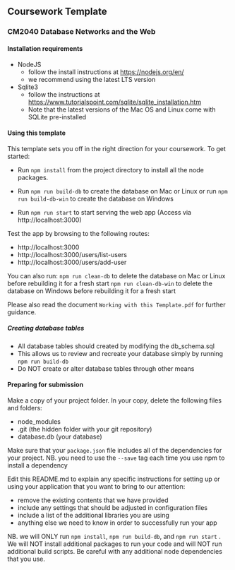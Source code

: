 ## Coursework Template

### CM2040 Database Networks and the Web

#### Installation requirements

-   NodeJS
    -   follow the install instructions at https://nodejs.org/en/
    -   we recommend using the latest LTS version
-   Sqlite3
    -   follow the instructions at https://www.tutorialspoint.com/sqlite/sqlite_installation.htm
    -   Note that the latest versions of the Mac OS and Linux come with SQLite pre-installed

#### Using this template

This template sets you off in the right direction for your coursework. To get started:

-   Run `npm install` from the project directory to install all the node packages.

-   Run `npm run build-db` to create the database on Mac or Linux
    or run `npm run build-db-win` to create the database on Windows

-   Run `npm run start` to start serving the web app (Access via http://localhost:3000)

Test the app by browsing to the following routes:

-   http://localhost:3000
-   http://localhost:3000/users/list-users
-   http://localhost:3000/users/add-user

You can also run:
`npm run clean-db` to delete the database on Mac or Linux before rebuilding it for a fresh start
`npm run clean-db-win` to delete the database on Windows before rebuilding it for a fresh start

Please also read the document `Working with this Template.pdf` for further guidance.

##### Creating database tables

-   All database tables should created by modifying the db_schema.sql
-   This allows us to review and recreate your database simply by running `npm run build-db`
-   Do NOT create or alter database tables through other means

#### Preparing for submission

Make a copy of your project folder.
In your copy, delete the following files and folders:

-   node_modules
-   .git (the hidden folder with your git repository)
-   database.db (your database)

Make sure that your `package.json` file includes all of the dependencies for your project. NB. you need to use the `--save` tag each time you use npm to install a dependency

Edit this README.md to explain any specific instructions for setting up or using your application that you want to bring to our attention:

-   remove the existing contents that we have provided
-   include any settings that should be adjusted in configuration files
-   include a list of the additional libraries you are using
-   anything else we need to know in order to successfully run your app

NB. we will ONLY run `npm install`, `npm run build-db`, and `npm run start` . We will NOT install additional packages to run your code and will NOT run additional build scripts. Be careful with any additional node dependencies that you use.
